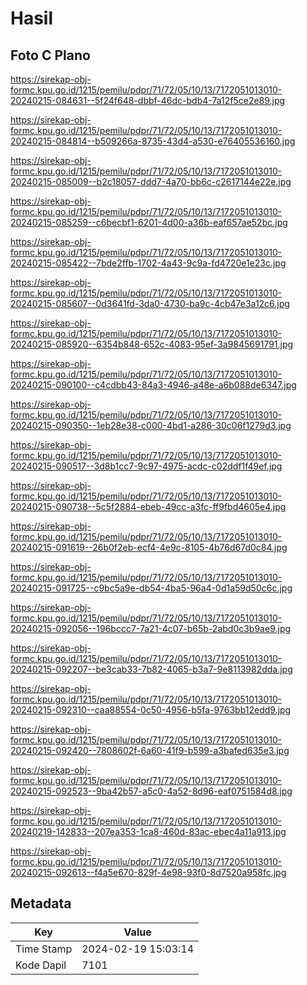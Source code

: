 # Hasil

## Foto C Plano

https://sirekap-obj-formc.kpu.go.id/1215/pemilu/pdpr/71/72/05/10/13/7172051013010-20240215-084631--5f24f648-dbbf-46dc-bdb4-7a12f5ce2e89.jpg

https://sirekap-obj-formc.kpu.go.id/1215/pemilu/pdpr/71/72/05/10/13/7172051013010-20240215-084814--b509266a-8735-43d4-a530-e76405536160.jpg

https://sirekap-obj-formc.kpu.go.id/1215/pemilu/pdpr/71/72/05/10/13/7172051013010-20240215-085009--b2c18057-ddd7-4a70-bb6c-c2617144e22e.jpg

https://sirekap-obj-formc.kpu.go.id/1215/pemilu/pdpr/71/72/05/10/13/7172051013010-20240215-085259--c6becbf1-6201-4d00-a36b-eaf657ae52bc.jpg

https://sirekap-obj-formc.kpu.go.id/1215/pemilu/pdpr/71/72/05/10/13/7172051013010-20240215-085422--7bde2ffb-1702-4a43-9c9a-fd4720e1e23c.jpg

https://sirekap-obj-formc.kpu.go.id/1215/pemilu/pdpr/71/72/05/10/13/7172051013010-20240215-085607--0d3641fd-3da0-4730-ba9c-4cb47e3a12c6.jpg

https://sirekap-obj-formc.kpu.go.id/1215/pemilu/pdpr/71/72/05/10/13/7172051013010-20240215-085920--6354b848-652c-4083-95ef-3a9845691791.jpg

https://sirekap-obj-formc.kpu.go.id/1215/pemilu/pdpr/71/72/05/10/13/7172051013010-20240215-090100--c4cdbb43-84a3-4946-a48e-a6b088de6347.jpg

https://sirekap-obj-formc.kpu.go.id/1215/pemilu/pdpr/71/72/05/10/13/7172051013010-20240215-090350--1eb28e38-c000-4bd1-a286-30c06f1279d3.jpg

https://sirekap-obj-formc.kpu.go.id/1215/pemilu/pdpr/71/72/05/10/13/7172051013010-20240215-090517--3d8b1cc7-9c97-4975-acdc-c02ddf1f49ef.jpg

https://sirekap-obj-formc.kpu.go.id/1215/pemilu/pdpr/71/72/05/10/13/7172051013010-20240215-090738--5c5f2884-ebeb-49cc-a3fc-ff9fbd4605e4.jpg

https://sirekap-obj-formc.kpu.go.id/1215/pemilu/pdpr/71/72/05/10/13/7172051013010-20240215-091619--26b0f2eb-ecf4-4e9c-8105-4b76d67d0c84.jpg

https://sirekap-obj-formc.kpu.go.id/1215/pemilu/pdpr/71/72/05/10/13/7172051013010-20240215-091725--c9bc5a9e-db54-4ba5-96a4-0d1a59d50c6c.jpg

https://sirekap-obj-formc.kpu.go.id/1215/pemilu/pdpr/71/72/05/10/13/7172051013010-20240215-092056--196bccc7-7a21-4c07-b65b-2abd0c3b9ae9.jpg

https://sirekap-obj-formc.kpu.go.id/1215/pemilu/pdpr/71/72/05/10/13/7172051013010-20240215-092207--be3cab33-7b82-4065-b3a7-9e8113982dda.jpg

https://sirekap-obj-formc.kpu.go.id/1215/pemilu/pdpr/71/72/05/10/13/7172051013010-20240215-092310--caa88554-0c50-4956-b5fa-9763bb12edd9.jpg

https://sirekap-obj-formc.kpu.go.id/1215/pemilu/pdpr/71/72/05/10/13/7172051013010-20240215-092420--7808602f-6a60-41f9-b599-a3bafed635e3.jpg

https://sirekap-obj-formc.kpu.go.id/1215/pemilu/pdpr/71/72/05/10/13/7172051013010-20240215-092523--9ba42b57-a5c0-4a52-8d96-eaf0751584d8.jpg

https://sirekap-obj-formc.kpu.go.id/1215/pemilu/pdpr/71/72/05/10/13/7172051013010-20240219-142833--207ea353-1ca8-460d-83ac-ebec4a11a913.jpg

https://sirekap-obj-formc.kpu.go.id/1215/pemilu/pdpr/71/72/05/10/13/7172051013010-20240215-092613--f4a5e670-829f-4e98-93f0-8d7520a958fc.jpg


## Metadata

| Key        | Value               |
| ---------- | ------------------- |
| Time Stamp | 2024-02-19 15:03:14 |
| Kode Dapil | 7101                |



